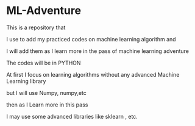 # ML-Adventure

This is a repository that

I use to add my practiced codes on machine learning algorithm and 

I will add them as I learn more in the pass of machine learning adventure

The codes will be in PYTHON

At first I focus on learning algorithms without any advanced Machine Learning library

but I will use Numpy, numpy,etc 

then as I Learn more in this pass

I may use some advanced libraries like sklearn , etc.
